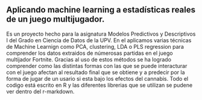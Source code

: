 ## Aplicando machine learning a estadísticas reales de un juego multijugador.

Es un proyecto hecho para la asignatura Modelos Predictivos y Descriptivos I del Grado en Ciencia de Datos de la UPV. 
En el aplicamos varias técnicas de Machine Learnign como PCA, clustering, LDA o PLS regression para comprender los datos extraidos 
de númerosas partidas en el juego multijador Fortnite. Gracias al uso de estos métodos se ha logrado comprender como las distintas formas con las que se puede interacturar con el juego afectan al resultado final que se obtiene y a predecir por la forma de jugar de un usario si esta bajo los efectos del cannabis. Todo el codigo está escrito en R y las diferentes librerias que se utilizan se pudene ver dentro del r-markdown.
